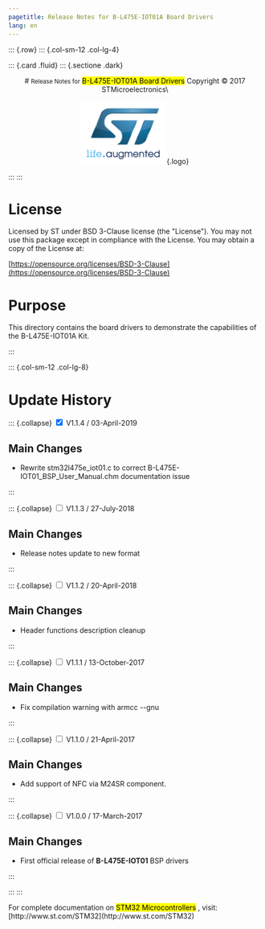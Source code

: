 ```yaml
---
pagetitle: Release Notes for B-L475E-IOT01A Board Drivers
lang: en
---
```


::: {.row}
::: {.col-sm-12 .col-lg-4}

::: {.card .fluid}
::: {.sectione .dark}
<center>
# <small>Release Notes for</small> <mark>B-L475E-IOT01A Board Drivers</mark>
Copyright &copy; 2017 STMicroelectronics\
    
[![ST logo](../../../_htmresc/st_logo.png)](https://www.st.com){.logo}
</center>
:::
:::

# License

Licensed by ST under BSD 3-Clause license (the \"License\"). You may
not use this package except in compliance with the License. You may
obtain a copy of the License at:

[https://opensource.org/licenses/BSD-3-Clause](https://opensource.org/licenses/BSD-3-Clause)

# Purpose

This directory contains the board drivers to demonstrate the capabilities of the B-L475E-IOT01A Kit.

:::

::: {.col-sm-12 .col-lg-8}
# Update History

::: {.collapse}
<input type="checkbox" id="collapse-section19" checked aria-hidden="true">
<label for="collapse-section19" aria-hidden="true">V1.1.4 / 03-April-2019</label>
<div>			

## Main Changes

- Rewrite stm32l475e_iot01.c to correct B-L475E-IOT01_BSP_User_Manual.chm documentation issue

</div>
:::

::: {.collapse}
<input type="checkbox" id="collapse-section18" aria-hidden="true">
<label for="collapse-section18" aria-hidden="true">V1.1.3 / 27-July-2018</label>
<div>			

## Main Changes

- Release notes update to new format


</div>
:::

::: {.collapse}
<input type="checkbox" id="collapse-section17" aria-hidden="true">
<label for="collapse-section17" aria-hidden="true">V1.1.2 / 20-April-2018</label>
<div>			

## Main Changes

- Header functions description cleanup

</div>
:::

::: {.collapse}
<input type="checkbox" id="collapse-section16" aria-hidden="true">
<label for="collapse-section16" aria-hidden="true">V1.1.1 / 13-October-2017</label>
<div>			

## Main Changes

- Fix compilation warning with armcc --gnu

</div>
:::

::: {.collapse}
<input type="checkbox" id="collapse-section15" aria-hidden="true">
<label for="collapse-section15" aria-hidden="true">V1.1.0 / 21-April-2017</label>
<div>						

## Main Changes

- Add support of NFC via M24SR component.

</div>
:::

::: {.collapse}
<input type="checkbox" id="collapse-section12" aria-hidden="true">
<label for="collapse-section12" aria-hidden="true">V1.0.0 / 17-March-2017</label>
<div>			

## Main Changes

- First official release of **B-L475E-IOT01** BSP drivers

</div>
:::

:::
:::

<footer class="sticky">
For complete documentation on <mark>STM32 Microcontrollers</mark> ,
visit: [http://www.st.com/STM32](http://www.st.com/STM32)
</footer>
